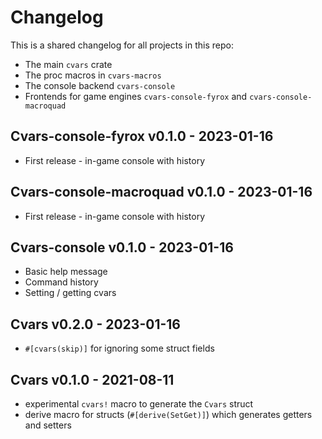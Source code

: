 # Changelog

This is a shared changelog for all projects in this repo:

- The main `cvars` crate
- The proc macros in `cvars-macros`
- The console backend `cvars-console`
- Frontends for game engines `cvars-console-fyrox` and `cvars-console-macroquad`

## Cvars-console-fyrox v0.1.0 - 2023-01-16

- First release - in-game console with history

## Cvars-console-macroquad v0.1.0 - 2023-01-16

- First release - in-game console with history

## Cvars-console v0.1.0 - 2023-01-16

- Basic help message
- Command history
- Setting / getting cvars

## Cvars v0.2.0 - 2023-01-16

- `#[cvars(skip)]` for ignoring some struct fields

## Cvars v0.1.0 - 2021-08-11

- experimental `cvars!` macro to generate the `Cvars` struct
- derive macro for structs (`#[derive(SetGet)]`) which generates getters and setters
